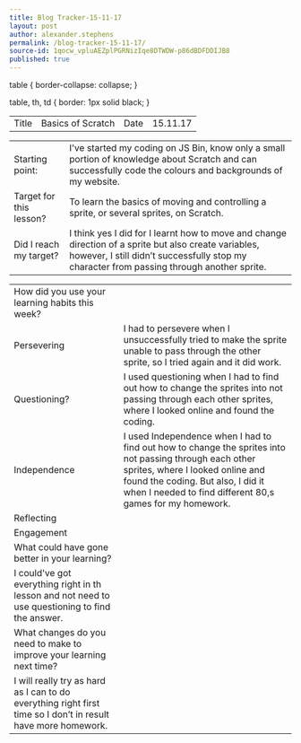 ```yaml
---
title: Blog Tracker-15-11-17
layout: post
author: alexander.stephens
permalink: /blog-tracker-15-11-17/
source-id: 1qocw_vpluAEZplPGRNizIqe8DTWDW-p86dBDFDDIJB8
published: true
---
```

<table>
  <tr>
    <td>Title</td>
    <td>Basics of Scratch</td>
    <td>Date</td>
    <td>15.11.17</td>
  </tr>
  table {
    border-collapse: collapse;
}

table, th, td {
    border: 1px solid black;
}
</table>


<table>
  <tr>
    <td>Starting point:</td>
    <td>I've started my coding on JS Bin, know only a small portion of knowledge about Scratch and can successfully code the colours and backgrounds of my website.</td>
  </tr>
  <tr>
    <td>Target for this lesson?</td>
    <td>To learn the basics of moving and controlling a sprite, or several sprites, on Scratch.</td>
  </tr>
  <tr>
    <td>Did I reach my target? </td>
    <td>I think yes I did for I learnt how to move and change direction of a sprite but also create variables, however, I still didn’t successfully stop my character from passing through another sprite.</td>
  </tr>
</table>


<table>
  <tr>
    <td>How did you use your learning habits this week?</td>
    <td></td>
  </tr>
  <tr>
    <td>Persevering</td>
    <td>I had to persevere when I unsuccessfully tried to make the sprite unable to pass through the other sprite, so I tried again and it did work.</td>
  </tr>
  <tr>
    <td>Questioning?</td>
    <td>I used questioning when I had to find out how to change the sprites into not passing through each other sprites, where I looked online and found the coding.</td>
  </tr>
  <tr>
    <td>Independence</td>
    <td>I used Independence when I had to find out how to change the sprites into not passing through each other sprites, where I looked online and found the coding. But also, I did it when I needed to find different 80,s games for my homework.</td>
  </tr>
  <tr>
    <td>Reflecting</td>
    <td></td>
  </tr>
  <tr>
    <td>Engagement</td>
    <td></td>
  </tr>
  <tr>
    <td>What could have gone better in your learning?</td>
    <td></td>
  </tr>
  <tr>
    <td>I could've got everything right in th lesson and not need to use questioning to find the answer.</td>
    <td></td>
  </tr>
  <tr>
    <td>What changes do you need to make to improve your learning next time?</td>
    <td></td>
  </tr>
  <tr>
    <td>I will really try as hard as I can to do everything right first time so I don’t in result have more homework.</td>
    <td></td>
  </tr>
</table>


